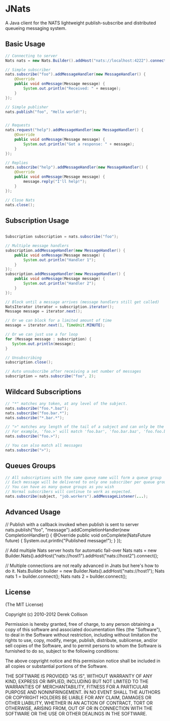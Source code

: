 # JNats

A Java client for the NATS lightweight publish-subscribe and distributed queueing messaging system.

## Basic Usage

```java
// Connecting to server
Nats nats = new Nats.Builder().addHost("nats://localhost:4222").connect();

// Simple subscriber
nats.subscribe("foo").addMessageHandler(new MessageHandler() {
    @Override
    public void onMessage(Message message) {
        System.out.println("Received: " + message);
    }
});

// Simple publisher
nats.publish("foo", "Hello world!");


// Requests
nats.request("help").addMessageHandler(new MessageHandler() {
    @Override
    public void onMessage(Message message) {
        System.out.println("Got a response: " + message);
    }
});

// Replies
nats.subscribe("help").addMessageHandler(new MessageHandler() {
    @Override
    public void onMessage(Message message) {
        message.reply("I'll help!");
    }
});

// Close Nats
nats.close();
```

## Subscription Usage
```java

Subscription subscription = nats.subscribe("foo");

// Multiple message handlers
subscription.addMessageHandler(new MessageHandler() {
    public void onMessage(Message message) {
        System.out.println("Handler 1");
    }
});
subscription.addMessageHandler(new MessageHandler() {
    public void onMessage(Message message) {
        System.out.println("Handler 2");
    }
});

// Block until a message arrives (message handlers still get called)
NatsIterator iterator = subscription.iterator();
Message message = iterator.next();

// Or we can block for a limited amount of time
message = iterator.next(1, TimeUnit.MINUTE);

// Or we can just use a for loop
for (Message message : subscription) {
   System.out.println(message);
}

// Unsubscribing
subscription.close();

// Auto unsubscribe after receiving a set number of messages
subscription = nats.subscribe("foo", 2);

```

## Wildcard Subscriptions

```java
// "*" matches any token, at any level of the subject.
nats.subscribe("foo.*.baz");
nats.subscribe("foo.bar.*");
nats.subscribe("*.bar.*");

// ">" matches any length of the tail of a subject and can only be the last token
// For example, 'foo.>' will match 'foo.bar', 'foo.bar.baz', 'foo.foo.bar.bax.22'
nats.subscribe("foo.>");

// You can also match all messages
nats.subscribe(">");
```

## Queues Groups

```java
// All subscriptions with the same queue name will form a queue group
// Each message will be delivered to only one subscriber per queue group, queuing semantics
// You can have as many queue groups as you wish
// Normal subscribers will continue to work as expected.
nats.subscribe(subject, "job.workers").addMessageListener(...);
```

## Advanced Usage

// Publish with a callback invoked when publish is sent to server
nats.publish("foo", "message").addCompletionHandler(new CompletionHandler() {
    @Override
    public void onComplete(NatsFuture future) {
        System.out.println("Published message!");
    }
});

// Add multiple Nats server hosts for automatic fail-over
Nats nats = new Builder.Nats().addHost("nats://host1").addHost("nats://host2").connect();

// Multiple connections are not really advanced in Jnats but here's how to do it.
Nats.Builder builder = new Builder.Nats().addHost("nats://host1");
Nats nats 1 = builder.connect();
Nats nats 2 = builder.connect();

## License

(The MIT License)

Copyright (c) 2010-2012 Derek Collison

Permission is hereby granted, free of charge, to any person obtaining a copy
of this software and associated documentation files (the "Software"), to
deal in the Software without restriction, including without limitation the
rights to use, copy, modify, merge, publish, distribute, sublicense, and/or
sell copies of the Software, and to permit persons to whom the Software is
furnished to do so, subject to the following conditions:

The above copyright notice and this permission notice shall be included in
all copies or substantial portions of the Software.

THE SOFTWARE IS PROVIDED "AS IS", WITHOUT WARRANTY OF ANY KIND, EXPRESS OR
IMPLIED, INCLUDING BUT NOT LIMITED TO THE WARRANTIES OF MERCHANTABILITY,
FITNESS FOR A PARTICULAR PURPOSE AND NONINFRINGEMENT. IN NO EVENT SHALL THE
AUTHORS OR COPYRIGHT HOLDERS BE LIABLE FOR ANY CLAIM, DAMAGES OR OTHER
LIABILITY, WHETHER IN AN ACTION OF CONTRACT, TORT OR OTHERWISE, ARISING
FROM, OUT OF OR IN CONNECTION WITH THE SOFTWARE OR THE USE OR OTHER DEALINGS
IN THE SOFTWARE.

